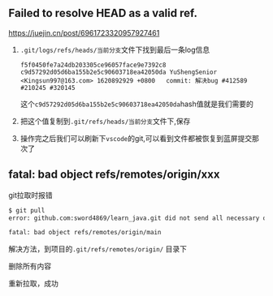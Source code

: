 
## Failed to resolve HEAD as a valid ref.
https://juejin.cn/post/6961723320957927461

1.  `.git/logs/refs/heads/当前分支`文件下找到最后一条log信息

    ```
    f5f0450fe7a24db203305ce96057face9e7392c8 c9d57292d05d6ba155b2e5c90603718ea42050da YuShengSenior <Kingsun997@163.com> 1620892929 +0800	commit: 解决bug #412589 #210245 #320145
    ```

    这个`c9d57292d05d6ba155b2e5c90603718ea42050da`hash值就是我们需要的  
2. 把这个值复制到`.git/refs/heads/当前分支`文件下,保存  
3. 操作完之后我们可以刷新下`vscode`的git,可以看到文件都被恢复到蓝屏提交那次了

## fatal: bad object refs/remotes/origin/xxx
git拉取时报错
```bash
$ git pull     
error: github.com:sword4869/learn_java.git did not send all necessary objects

fatal: bad object refs/remotes/origin/main
```
解决方法，到项目的`.git/refs/remotes/origin/` 目录下

删除所有内容

重新拉取，成功